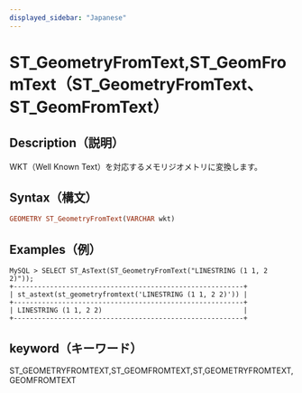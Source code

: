 ```yaml
---
displayed_sidebar: "Japanese"
---
```


# ST_GeometryFromText,ST_GeomFromText（ST_GeometryFromText、ST_GeomFromText）

## Description（説明）

WKT（Well Known Text）を対応するメモリジオメトリに変換します。

## Syntax（構文）

```Haskell
GEOMETRY ST_GeometryFromText(VARCHAR wkt)
```

## Examples（例）

```Plain Text
MySQL > SELECT ST_AsText(ST_GeometryFromText("LINESTRING (1 1, 2 2)"));
+---------------------------------------------------------+
| st_astext(st_geometryfromtext('LINESTRING (1 1, 2 2)')) |
+---------------------------------------------------------+
| LINESTRING (1 1, 2 2)                                   |
+---------------------------------------------------------+
```

## keyword（キーワード）

ST_GEOMETRYFROMTEXT,ST_GEOMFROMTEXT,ST,GEOMETRYFROMTEXT,GEOMFROMTEXT